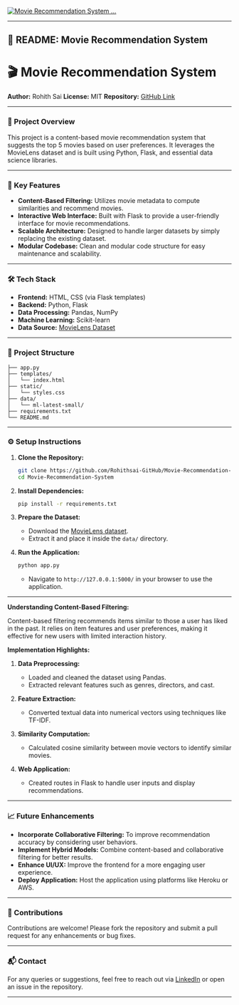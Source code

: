 [![Movie Recommendation System ...](https://images.openai.com/thumbnails/93ffea57647b82c263515337decb7c80.jpeg)](https://medium.com/%40akriti.upadhyay/how-to-create-a-vector-based-movie-recommendation-system-using-qdrant-db-e026554f49ec)

---

## 📄 README: Movie Recommendation System

# 🎬 Movie Recommendation System

**Author:** Rohith Sai
**License:** MIT
**Repository:** [GitHub Link](https://github.com/Rohithsai-GitHub/Movie-Recommendation-System)

---

### 🚀 Project Overview

This project is a content-based movie recommendation system that suggests the top 5 movies based on user preferences. It leverages the MovieLens dataset and is built using Python, Flask, and essential data science libraries.

---

### 🧠 Key Features

* **Content-Based Filtering:** Utilizes movie metadata to compute similarities and recommend movies.
* **Interactive Web Interface:** Built with Flask to provide a user-friendly interface for movie recommendations.
* **Scalable Architecture:** Designed to handle larger datasets by simply replacing the existing dataset.
* **Modular Codebase:** Clean and modular code structure for easy maintenance and scalability.

---

### 🛠️ Tech Stack

* **Frontend:** HTML, CSS (via Flask templates)
* **Backend:** Python, Flask
* **Data Processing:** Pandas, NumPy
* **Machine Learning:** Scikit-learn
* **Data Source:** [MovieLens Dataset](https://grouplens.org/datasets/movielens/)

---

### 📂 Project Structure

```
├── app.py
├── templates/
│   └── index.html
├── static/
│   └── styles.css
├── data/
│   └── ml-latest-small/
├── requirements.txt
└── README.md
```

---

### ⚙️ Setup Instructions

1. **Clone the Repository:**

   ```bash
   git clone https://github.com/Rohithsai-GitHub/Movie-Recommendation-System.git
   cd Movie-Recommendation-System
   ```

2. **Install Dependencies:**

   ```bash
   pip install -r requirements.txt
   ```

3. **Prepare the Dataset:**

   * Download the [MovieLens dataset](https://grouplens.org/datasets/movielens/).
   * Extract it and place it inside the `data/` directory.

4. **Run the Application:**

   ```bash
   python app.py
   ```

   * Navigate to `http://127.0.0.1:5000/` in your browser to use the application.

---

**Understanding Content-Based Filtering:**

Content-based filtering recommends items similar to those a user has liked in the past. It relies on item features and user preferences, making it effective for new users with limited interaction history.

**Implementation Highlights:**

1. **Data Preprocessing:**

   * Loaded and cleaned the dataset using Pandas.
   * Extracted relevant features such as genres, directors, and cast.

2. **Feature Extraction:**

   * Converted textual data into numerical vectors using techniques like TF-IDF.

3. **Similarity Computation:**

   * Calculated cosine similarity between movie vectors to identify similar movies.

4. **Web Application:**

   * Created routes in Flask to handle user inputs and display recommendations.

---

### 📈 Future Enhancements

* **Incorporate Collaborative Filtering:** To improve recommendation accuracy by considering user behaviors.
* **Implement Hybrid Models:** Combine content-based and collaborative filtering for better results.
* **Enhance UI/UX:** Improve the frontend for a more engaging user experience.
* **Deploy Application:** Host the application using platforms like Heroku or AWS.

---

### 🤝 Contributions

Contributions are welcome! Please fork the repository and submit a pull request for any enhancements or bug fixes.

---

### 📬 Contact

For any queries or suggestions, feel free to reach out via [LinkedIn](https://www.linkedin.com/in/rohithsaikommana/) or open an issue in the repository.

---
